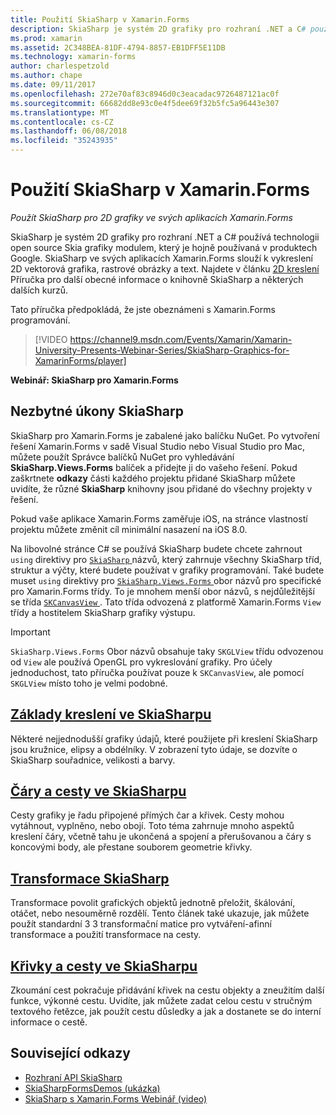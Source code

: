 ```yaml
---
title: Použití SkiaSharp v Xamarin.Forms
description: SkiaSharp je systém 2D grafiky pro rozhraní .NET a C# používá technologii open source Skia grafiky modulem, který je hojně používaná v produktech Google. Tato příručka vysvětluje, jak používat SkiaSharp pro 2D grafiky ve svých aplikacích Xamarin.Forms.
ms.prod: xamarin
ms.assetid: 2C348BEA-81DF-4794-8857-EB1DFF5E11DB
ms.technology: xamarin-forms
author: charlespetzold
ms.author: chape
ms.date: 09/11/2017
ms.openlocfilehash: 272e70af83c8946d0c3eacadac9726487121ac0f
ms.sourcegitcommit: 66682dd8e93c0e4f5dee69f32b5fc5a96443e307
ms.translationtype: MT
ms.contentlocale: cs-CZ
ms.lasthandoff: 06/08/2018
ms.locfileid: "35243935"
---
```

# <a name="using-skiasharp-in-xamarinforms"></a>Použití SkiaSharp v Xamarin.Forms

_Použít SkiaSharp pro 2D grafiky ve svých aplikacích Xamarin.Forms_

SkiaSharp je systém 2D grafiky pro rozhraní .NET a C# používá technologii open source Skia grafiky modulem, který je hojně používaná v produktech Google. SkiaSharp ve svých aplikacích Xamarin.Forms slouží k vykreslení 2D vektorová grafika, rastrové obrázky a text. Najdete v článku [2D kreslení](~/graphics-games/skiasharp/index.md) Příručka pro další obecné informace o knihovně SkiaSharp a některých dalších kurzů.

Tato příručka předpokládá, že jste obeznámeni s Xamarin.Forms programování.

> [!VIDEO https://channel9.msdn.com/Events/Xamarin/Xamarin-University-Presents-Webinar-Series/SkiaSharp-Graphics-for-XamarinForms/player]

**Webinář: SkiaSharp pro Xamarin.Forms**

## <a name="skiasharp-preliminaries"></a>Nezbytné úkony SkiaSharp

SkiaSharp pro Xamarin.Forms je zabalené jako balíčku NuGet. Po vytvoření řešení Xamarin.Forms v sadě Visual Studio nebo Visual Studio pro Mac, můžete použít Správce balíčků NuGet pro vyhledávání **SkiaSharp.Views.Forms** balíček a přidejte ji do vašeho řešení. Pokud zaškrtnete **odkazy** části každého projektu přidané SkiaSharp můžete uvidíte, že různé **SkiaSharp** knihovny jsou přidané do všechny projekty v řešení.

Pokud vaše aplikace Xamarin.Forms zaměřuje iOS, na stránce vlastností projektu můžete změnit cíl minimální nasazení na iOS 8.0.

Na libovolné stránce C# se používá SkiaSharp budete chcete zahrnout `using` direktivy pro [ `SkiaSharp` ](https://developer.xamarin.com/api/namespace/SkiaSharp/) názvů, který zahrnuje všechny SkiaSharp tříd, struktur a výčty, které budete používat v grafiky programování. Také budete muset `using` direktivy pro [ `SkiaSharp.Views.Forms` ](https://developer.xamarin.com/api/namespace/SkiaSharp.Views.Forms/) obor názvů pro specifické pro Xamarin.Forms třídy. To je mnohem menší obor názvů, s nejdůležitější se třída [ `SKCanvasView` ](https://developer.xamarin.com/api/type/SkiaSharp.Views.Forms.SKCanvasView/). Tato třída odvozená z platformě Xamarin.Forms `View` třídy a hostitelem SkiaSharp grafiky výstupu.

> [!IMPORTANT]
> `SkiaSharp.Views.Forms` Obor názvů obsahuje taky `SKGLView` třídu odvozenou od `View` ale používá OpenGL pro vykreslování grafiky. Pro účely jednoduchost, tato příručka používat pouze k `SKCanvasView`, ale pomocí `SKGLView` místo toho je velmi podobné.

## <a name="skiasharp-drawing-basicsbasicsindexmd"></a>[Základy kreslení ve SkiaSharpu](basics/index.md)

Některé nejjednodušší grafiky údajů, které použijete při kreslení SkiaSharp jsou kružnice, elipsy a obdélníky. V zobrazení tyto údaje, se dozvíte o SkiaSharp souřadnice, velikosti a barvy.

## <a name="skiasharp-lines-and-pathspathsindexmd"></a>[Čáry a cesty ve SkiaSharpu](paths/index.md)

Cesty grafiky je řadu připojené přímých čar a křivek. Cesty mohou vytáhnout, vyplněno, nebo obojí. Toto téma zahrnuje mnoho aspektů kreslení čáry, včetně tahu je ukončená a spojení a přerušovanou a čáry s koncovými body, ale přestane souborem geometrie křivky.

## <a name="skiasharp-transformstransformsindexmd"></a>[Transformace SkiaSharp](transforms/index.md)

Transformace povolit grafických objektů jednotně přeložit, škálování, otáčet, nebo nesouměrně rozdělí. Tento článek také ukazuje, jak můžete použít standardní 3 3 transformační matice pro vytváření-afinní transformace a použití transformace na cesty.

## <a name="skiasharp-curves-and-pathscurvesindexmd"></a>[Křivky a cesty ve SkiaSharpu](curves/index.md)

Zkoumání cest pokračuje přidávání křivek na cestu objekty a zneužitím další funkce, výkonné cestu. Uvidíte, jak můžete zadat celou cestu v stručným textového řetězce, jak použít cestu důsledky a jak a dostanete se do interní informace o cestě.


## <a name="related-links"></a>Související odkazy

- [Rozhraní API SkiaSharp](https://developer.xamarin.com/api/root/SkiaSharp/)
- [SkiaSharpFormsDemos (ukázka)](https://developer.xamarin.com/samples/xamarin-forms/SkiaSharpForms/Demos/)
- [SkiaSharp s Xamarin.Forms Webinář (video)](https://channel9.msdn.com/Events/Xamarin/Xamarin-University-Presents-Webinar-Series/SkiaSharp-Graphics-for-XamarinForms)
